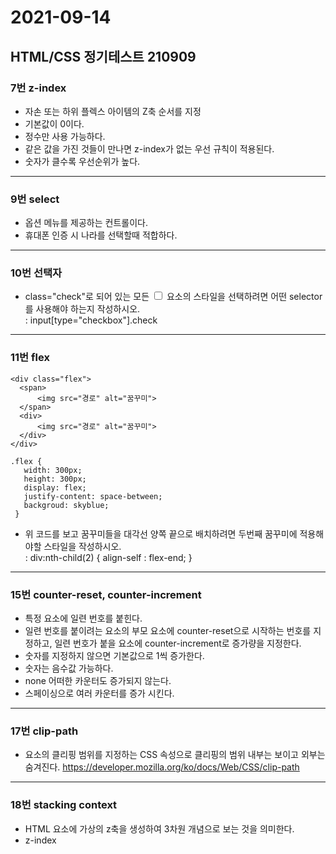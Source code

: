 # 2021-09-14

## HTML/CSS 정기테스트 210909

### 7번 z-index
* 자손 또는 하위 플렉스 아이템의 Z축 순서를 지정
* 기본값이 0이다.
* 정수만 사용 가능하다.
* 같은 값을 가진 것들이 만나면 z-index가 없는 우선 규칙이 적용된다.
* 숫자가 클수록 우선순위가 높다.
***

### 9번 select
*  옵션 메뉴를 제공하는 컨트롤이다.
*  휴대폰 인증 시 나라를 선택할때 적합하다.
***

### 10번 선택자
* class="check"로 되어 있는 모든 <input type="checkbox"> 요소의 스타일을 선택하려면 어떤 selector를 사용해야 하는지 작성하시오.    
: input[type="checkbox"].check
***

### 11번 flex
~~~
<div class="flex">
  <span>
      <img src="경로" alt="꿈꾸미">
  </span>
  <div>
      <img src="경로" alt="꿈꾸미">
  </div>
</div>

.flex {
   width: 300px;
   height: 300px;
   display: flex;
   justify-content: space-between;
   backgroud: skyblue;
 }
 ~~~
* 위 코드를 보고 꿈꾸미들을 대각선 양쪽 끝으로 배치하려면 두번째 꿈꾸미에 적용해야할 스타일을 작성하시오.    
: div:nth-child(2) { align-self : flex-end; }
***

### 15번 counter-reset, counter-increment
* 특정 요소에 일련 번호를 붙힌다.
* 일련 번호를 붙이려는 요소의 부모 요소에 counter-reset으로 시작하는 번호를 지정하고, 일련 번호가 붙을 요소에 counter-increment로 증가량을 지정한다.
* 숫자를 지정하지 않으면 기본값으로 1씩 증가한다.
* 숫자는 음수값 가능하다.
* none 어떠한 카운터도 증가되지 않는다.
* 스페이싱으로 여러 카운터를 증가 시킨다.
***

### 17번 clip-path
* 요소의 클리핑 범위를 지정하는 CSS 속성으로 클리핑의 범위 내부는 보이고 외부는 숨겨진다.
https://developer.mozilla.org/ko/docs/Web/CSS/clip-path
***

### 18번 stacking context
* HTML 요소에 가상의 z축을 생성하여 3차원 개념으로 보는 것을 의미한다.
* z-index 

